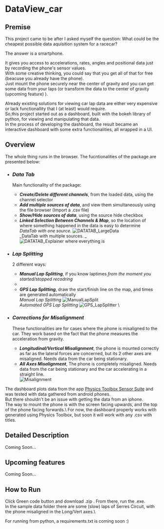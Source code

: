 # DataView_car

## Premise 
This project came to be after I asked myself the question: 
What could be the cheapest possible data aquisition system for a racecar? 

The answer is a smartphone. 

It gives you access to accelerations, rates, angles and positional data just by recording the phone's sensor values.\
With some creative thinking, you could say that you get all of that for free (beacuse you already have the phone).\
Just mount the phone securely near the center of gravity and you can get some data from your laps (or transform the data to the center of gravity (upcoming feature) ).

Already existing solutions for viewing car lap data are either very expensive or lack functionallity that I (at least) would require. \
So,this project started out as a dashboard, built with the bokeh library of python, for viewing and manipulating that data.\
In the process of developing the dashboard, the result became an interactive dashboard with some extra functionalities, 
all wrapped in a UI. 

## Overview
The whole thing runs in the browser. The fucntionalities of the package are presented below: 

- ### ***Data Tab***
  Main functionality of the package: 
    - **_Create/Delete different channels_**, from the loaded data, using the channel selector
    - **_Add multiple sources of data_**, and view them simultaneously using the file browser (Import a .csv file)
    - **_Show/Hide sources of data_**, using the source hide checkbox
    - **_Linked Selection Between Channels & Map_**, so the location of where something happened in the data is easy to determine
\
 _DataTab with one source._
![DATATAB_LargeData](https://user-images.githubusercontent.com/109922381/181355522-5217d984-861e-4060-b4e6-1de6deecda06.png)
\
_DataTab with multiple sources. _
![DATATAB_Explainer where everything is](https://user-images.githubusercontent.com/109922381/181355627-1931ad1e-77e6-4c70-a961-727b91d36595.png)


- ### ***Lap Splitting***
  2 different ways: 
    - **_Manual Lap Splitting_**, if you know laptimes _from the moment you started/stopped recodring_ 
    - 
    - **_GPS Lap Splitting_**, draw the start/finish line on the map, and times are generated automatically
\
_Manual Lap Splitting_
![ManualLapSplit](https://user-images.githubusercontent.com/109922381/181355713-9e7b58c7-5e94-4a3d-988d-4eed24be78db.png)
\
_Automated GPS Lap Splitting_ 
![GPS_LapSplitter](https://user-images.githubusercontent.com/109922381/181355739-6a1887d3-6a50-40cb-a6dd-7c7ce2d4841f.png)
\
- ### ***Corrections for Misalignment***
  These functionalities are for cases where the phone is misaligned to the car. They work based on the fact that the phone measures the acceleration from gravity. 
    - **_Longitudinal/Vertical Misalignment_**, the phone is mounted correctly as far as the lateral forces are concerned, but its 2 other axes are misaligned. Needs data from the car being stationary. 
    - **_All Axes Misalignment_**, The phone is completely misaligned. Needs data from the car being stationary and the car accelerating in a straight line. 
\
![Misalignment](https://user-images.githubusercontent.com/109922381/181356072-53a00ae2-49a1-4f70-bac6-11389dfb7009.png)


The dashboard plots data from the app [Physics Toolbox Sensor Suite](https://play.google.com/store/apps/details?id=com.chrystianvieyra.physicstoolboxsuite&hl=en&gl=US) and was tested with data gathered from android phones. \
But there shouldn't be an issue with getting the data from an iphone.\
The  way to mount the phone is with the screen facing upwards, and the top of the phone facing forwards.\ 
For now, the dashboard properly works with generated using Physics Toolbox, but soon it will work with any .csv with titles.

## Detailed Description
Coming Soon...
  
## Upcoming features
Coming Soon...

## How to Run
Click Green code button and download .zip . From there, run the .exe. \
In the sample data folder there are some (slow) laps of Serres Circuit, with the phone misaligned in the Long/Vert axes.\

For running from python, a requirements.txt is coming soon :) 


